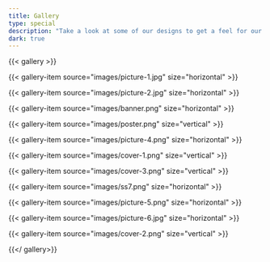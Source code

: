 ```yaml
---
title: Gallery
type: special
description: "Take a look at some of our designs to get a feel for our style. You can click on the block to see the original media in full resolution."
dark: true
---
```


{{< gallery >}}

{{< gallery-item
    source="images/picture-1.jpg"
    size="horizontal" >}}

{{< gallery-item
    source="images/picture-2.jpg"
    size="horizontal" >}}

{{< gallery-item
    source="images/banner.png"
    size="horizontal" >}}

{{< gallery-item
    source="images/poster.png"
    size="vertical" >}}

{{< gallery-item
    source="images/picture-4.png"
    size="horizontal" >}}

{{< gallery-item
    source="images/cover-1.png"
    size="vertical" >}}

{{< gallery-item
    source="images/cover-3.png"
    size="vertical" >}}

{{< gallery-item
    source="images/ss7.png"
    size="horizontal" >}}

{{< gallery-item
    source="images/picture-5.png"
    size="horizontal" >}}

{{< gallery-item
    source="images/picture-6.jpg"
    size="horizontal" >}}

{{< gallery-item
    source="images/cover-2.png"
    size="vertical" >}}

{{</ gallery>}}
